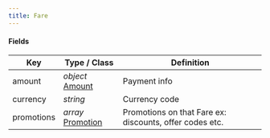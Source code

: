 ```yaml
---
title: Fare
---
```


#### Fields

| Key | Type / Class | Definition |
| --- | ----------------- | ---------- |
| amount | *object* [Amount](/Resources/Amount)  | Payment info |
| currency | *string* | Currency code |
| promotions | *array* [Promotion](/Resources/Promotion)  | Promotions on that Fare ex: discounts, offer codes etc. |
